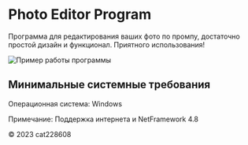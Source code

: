 <body>
    <div class="container">
        <h1>Photo Editor Program</h1>
        <p class="description">Программа для редактирования ваших фото по промпу, достаточно простой дизайн и функционал. Приятного использования!</p>
        <img src="https://i.imgur.com/FZF1LNd.png" alt="Пример работы программы" class="image">
        <div class="system-requirements">
            <h2>Минимальные системные требования</h2>
            <p>Операционная система: Windows</p>
            <p>Примечание: Поддержка интернета и NetFramework 4.8</p>
        </div>
        <div class="footer">
            &copy; 2023 cat228608
        </div>
    </div>
</body>
</html>
